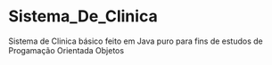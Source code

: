 # Sistema_De_Clinica
Sistema de Clinica básico feito em Java puro para fins de estudos de Progamação Orientada Objetos
